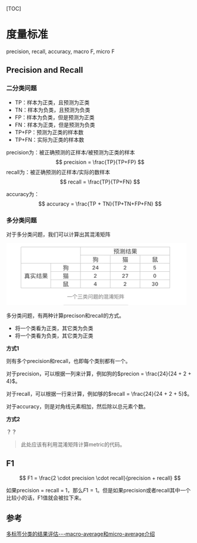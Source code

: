 [TOC]

# 度量标准



precision, recall, accuracy, macro F, micro F



## Precision and Recall

### 二分类问题

* TP：样本为正类，且预测为正类
* TN：样本为负类，且预测为负类
* FP：样本为负类，但是预测为正类
* FN：样本为正类，但是预测为负类
* TP+FP：预测为正类的样本数
* TP+FN：实际为正类的样本数

precision为：被正确预测的正样本/被预测为正类的样本
$$
precision = \frac{TP}{TP+FP}
$$
recall为：被正确预测的正样本/实际的数样本
$$
recall = \frac{TP}{TP+FN}
$$


accuracy为：
$$
accuracy = \frac{TP + TN}{TP+TN+FP+FN}
$$

### 多分类问题

对于多分类问题，我们可以计算出其混淆矩阵

![image-20190817113015248](../../../assets/度量标准.assert/image-20190817113015248.png)

多分类问题，有两种计算precison和recall的方式。

* 将一个类看为正类，其它类为负类
* 将一个类看为负类，其它类为正类





**方式1**

则有多个precision和recall，也即每个类别都有一个。

对于precision，可以根据一列来计算，例如狗的$precion = \frac{24}{24 + 2 + 4}$。

对于recall，可以根据一行来计算，例如够的$recall = \frac{24}{24 + 2 + 5}$。

对于accuracy，则是对角线元素相加，然后除以总元素个数。

**方式2**

？？



> 此处应该有利用混淆矩阵计算metric的代码。





## F1

$$
F1 = \frac{2 \cdot precision \cdot recall}{precision + recall}
$$

如果precision = recall = 1，那么$F1=1$。但是如果precision或者recall其中一个比较小的话，F1值就会被拉下来。





## 参考

[多标签分类的结果评估---macro-average和micro-average介绍](https://www.cnblogs.com/yuuken/p/8822496.html)

